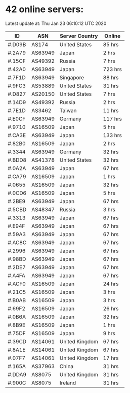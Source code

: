 # 42 online servers:

Latest update at: Thu Jan 23 06:10:12 UTC 2020

| ID | ASN | Server Country | Online |
| -- | --- | -------------- | ------ |
| #.D09B | AS174 | United States | 85 hrs |
| #.2A79 | AS63949 | Japan | 2 hrs |
| #.15CF | AS49392 | Russia | 7 hrs |
| #.42A0 | AS63949 | Japan | 723 hrs |
| #.7F1D | AS63949 | Singapore | 88 hrs |
| #.9FC3 | AS53889 | United States | 31 hrs |
| #.D827 | AS20150 | United States | 7 hrs |
| #.14D9 | AS49392 | Russia | 2 hrs |
| #.7E1D | AS3462 | Taiwan | 11 hrs |
| #.E0CF | AS63949 | Germany | 117 hrs |
| #.9710 | AS16509 | Japan | 5 hrs |
| #.CA3E | AS63949 | Japan | 133 hrs |
| #.82B0 | AS16509 | Japan | 2 hrs |
| #.3344 | AS63949 | Germany | 32 hrs |
| #.BDD8 | AS41378 | United States | 32 hrs |
| #.0A2A | AS63949 | Japan | 67 hrs |
| #.CA79 | AS16509 | Japan | 1 hrs |
| #.0655 | AS16509 | Japan | 32 hrs |
| #.0CD6 | AS16509 | Japan | 5 hrs |
| #.2BE9 | AS63949 | Japan | 67 hrs |
| #.5CBD | AS48347 | Russia | 3 hrs |
| #.3313 | AS63949 | Japan | 67 hrs |
| #.E94F | AS63949 | Japan | 67 hrs |
| #.59A3 | AS63949 | Japan | 67 hrs |
| #.AC8C | AS63949 | Japan | 67 hrs |
| #.2996 | AS63949 | Japan | 67 hrs |
| #.98BD | AS63949 | Japan | 67 hrs |
| #.2DE7 | AS63949 | Japan | 67 hrs |
| #.A4FA | AS63949 | Japan | 67 hrs |
| #.ACF0 | AS16509 | Japan | 24 hrs |
| #.21C5 | AS16509 | Japan | 3 hrs |
| #.B0AB | AS16509 | Japan | 3 hrs |
| #.69F2 | AS16509 | Japan | 26 hrs |
| #.0B6A | AS16509 | Japan | 32 hrs |
| #.8B9E | AS16509 | Japan | 1 hrs |
| #.75DF | AS16509 | Japan | 9 hrs |
| #.39CD | AS14061 | United Kingdom | 67 hrs |
| #.8A1E | AS14061 | United Kingdom | 67 hrs |
| #.07F7 | AS14061 | United Kingdom | 17 hrs |
| #.165A | AS37963 | China | 31 hrs |
| #.DDA9 | AS8075 | United Kingdom | 31 hrs |
| #.900C | AS8075 | Ireland | 31 hrs |

